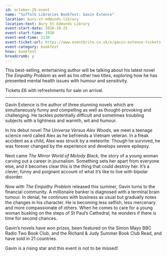 ```yaml
---
id: october-25-event
name: "Suffolk Libraries Bookfest: Gavin Extence"
location: bury-st-edmunds-library
location-text: Bury St Edmunds Library
event-start-date: 2016-10-25
event-start-time: 1930
event-end-time: 2130
event-ticket-url: https://www.eventbrite.co.uk/e/gavin-extence-tickets-26050517800
event-category: bookfest
hnav: bookfest
breadcrumb: y
---
```

This best-selling, entertaining author will be talking about his latest novel <cite>The Empathy Problem</cite> as well as his other two titles, exploring how he has presented mental health issues with humour and sensitivity.

Tickets £6 with refreshments for sale on arrival.

<hr>

Gavin Extence is the author of three stunning novels which are simultaneously funny and compelling as well as thought-provoking and challenging. He tackles potentially difficult and sometimes troubling subjects with a lightness and warmth, wit and humour.

In his debut novel <cite>The Universe Versus Alex Woods</cite>, we meet a teenage science nerd called Alex as he befriends a Vietnam veteran. In a freak accident as a child, Alex was struck by a meteorite. Though he survived, he was forever changed by the experience and develops severe epilepsy.

Next came <cite>The Mirror World of Melody Black</cite>, the story of a young woman carving out a career in journalism. Something sets her apart from everyone else, and it becomes clear this is the thing that could destroy her. It’s a clever, funny and poignant account of what it’s like to live with bipolar disorder.

Now with <cite>The Empathy Problem</cite> released this summer, Gavin turns to the financial community. A millionaire banker is diagnosed with a terminal brain tumour. In denial, he continues with business as usual but gradually notes the changes in his character. He is becoming less selfish, less mercenary and more compassionate of others. When he comes to care for a young woman busking on the steps of St Paul’s Cathedral, he wonders if there is time for second chances.

Gavin’s novels have won prizes, been featured on the Simon Mayo BBC Radio Two Book Club, and the Richard &amp; Judy Summer Book Club Read, and have sold in 21 countries.

Gavin is a rising star and this event is not to be missed!
